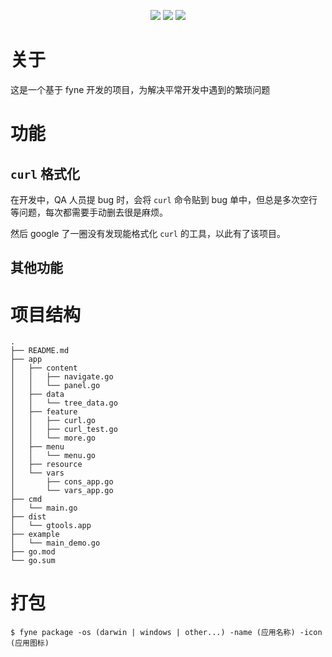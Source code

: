 <p align="center">
<a href="https://github.com/SoundCrusher"><img src="https://img.shields.io/badge/author-OgromWang-brightgreen"/></a>
<a href="https://theme.typora.io/theme/Drake"><img src="https://img.shields.io/badge/theme-Github-orange.svg"/></a>
<a href="https://github.com/SoundCrusher"><img src="https://img.shields.io/badge/license-OgromWang-blue"/></a>
</p>

# 关于
这是一个基于 fyne 开发的项目，为解决平常开发中遇到的繁琐问题

# 功能

## `curl` 格式化
在开发中，QA 人员提 bug 时，会将 `curl` 命令贴到 bug 单中，但总是多次空行等问题，每次都需要手动删去很是麻烦。

然后 google 了一圈没有发现能格式化 `curl` 的工具，以此有了该项目。

## 其他功能

# 项目结构

```text
.
├── README.md
├── app
│   ├── content
│   │   ├── navigate.go
│   │   └── panel.go
│   ├── data
│   │   └── tree_data.go
│   ├── feature
│   │   ├── curl.go
│   │   ├── curl_test.go
│   │   └── more.go
│   ├── menu
│   │   └── menu.go
│   ├── resource
│   └── vars
│       ├── cons_app.go
│       └── vars_app.go
├── cmd
│   └── main.go
├── dist
│   └── gtools.app
├── example
│   └── main_demo.go
├── go.mod
└── go.sum
```

# 打包
```shell
$ fyne package -os (darwin | windows | other...) -name (应用名称) -icon (应用图标)
```